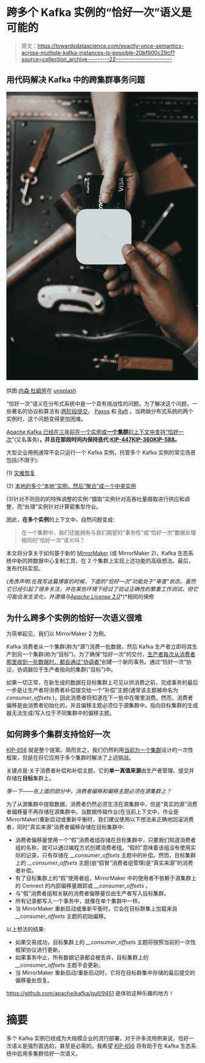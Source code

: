 # 跨多个 Kafka 实例的“恰好一次”语义是可能的

> 原文：<https://towardsdatascience.com/exactly-once-semantics-across-multiple-kafka-instances-is-possible-20bf900c29cf?source=collection_archive---------22----------------------->

## 用代码解决 Kafka 中的跨集群事务问题

![](img/7ce6a0f448f37e8aa3fde6c58a5573fb.png)

供图:[内森·杜姆劳](https://unsplash.com/@nate_dumlao)在 [unsplash](https://unsplash.com/)

“恰好一次”语义在分布式系统中是一个具有挑战性的问题。为了解决这个问题，一些著名的协议和算法有:[两阶段提交](https://en.wikipedia.org/wiki/Two-phase_commit_protocol)、 [Paxos](https://en.wikipedia.org/wiki/Paxos_(computer_science)) 和 [Raft](https://en.wikipedia.org/wiki/Raft_(algorithm)) 。当跨越分布式系统的两个实例时，这个问题变得更加困难。

[Apache Kafka 已经在三年前在一个实例或**一个集群**的上下文中支持“恰好一次](https://www.confluent.io/blog/exactly-once-semantics-are-possible-heres-how-apache-kafka-does-it/)”(又名事务)**，并且在那段时间内保持迭代:[KIP-447](https://cwiki.apache.org/confluence/display/KAFKA/KIP-447%3A+Producer+scalability+for+exactly+once+semantics)[KIP-360](https://cwiki.apache.org/confluence/pages/viewpage.action?pageId=89068820)[KIP-588](https://cwiki.apache.org/confluence/display/KAFKA/KIP-588%3A+Allow+producers+to+recover+gracefully+from+transaction+timeouts)。**

大型企业用例通常不会只运行一个 Kafka 实例，托管多个 Kafka 实例的常见场景包括(不限于):

(1) [灾难恢复](https://www.confluent.io/kafka-summit-lon19/disaster-recovery-with-mirrormaker-2-0/)

(2) [本地的多个“本地”实例，然后“聚合”成一个中央实例](https://engineering.linkedin.com/kafka/running-kafka-scale)

(3)针对不同目的的特殊调整的实例:“摄取”实例针对高吞吐量摄取进行供应和调整，而“处理”实例针对计算密集型作业。

因此，**在多个实例**的上下文中，自然问题变成:

> 在一个集群中，我们还能拥有与我们期望的“事务性”或“恰好一次”数据处理相同的“恰好一次”语义吗？

本文将分享关于如何基于新的 [MirrorMaker](https://github.com/apache/kafka/blob/trunk/connect/mirror/README.md) (或 MirrorMaker 2)，Kafka 生态系统中新的跨数据中心复制工具，在 2 个集群上实现上述功能的高级想法。最后，发布代码实现。

*(免责声明:在我写这篇博客的时候，下面的“恰好一次”功能处于“审查”状态。虽然它已经引起了很多关注，并在某些环境下经过了验证正确性的繁重工作测试，但它可能会发生变化，并遵循与*[*Apache License 2.0*](https://www.apache.org/licenses/LICENSE-2.0)*)*相同的保修

## 为什么跨多个实例的恰好一次语义很难

为简单起见，我们以 MirrorMaker 2 为例。

Kafka 消费者从一个集群(称为“源”)消费一批数据，然后 Kafka 生产者立即将其生产到另一个集群(称为“目标”)。为了确保“恰好一次”的交付，[生产者每次从消费者那里收到一批数据时，都会通过“协调者”](https://cwiki.apache.org/confluence/display/KAFKA/KIP-98+-+Exactly+Once+Delivery+and+Transactional+Messaging)创建一个新的事务。通过“恰好一次”协议，协调器位于生产者指向的集群(“目标”)中。

如果一切正常，在新生成的数据在目标集群上可见以供消费之前，完成事务的最后一步是让生产者将消费者补偿提交给一个“补偿”主题(通常该主题被命名为 *_consumer_offsets_* )，因此消费者将知道在下一批中在哪里消费。然而，消费者偏移是由消费者初始化的，并且偏移主题必须位于源集群中。指向目标集群的生成器无法生成/写入位于不同集群中的偏移主题。

## 如何跨多个集群支持恰好一次

[KIP-656](https://cwiki.apache.org/confluence/display/KAFKA/KIP-656%3A+MirrorMaker2+Exactly-once+Semantics) 就是整个提案。简而言之，我们仍然利用[当前为一个集群](https://cwiki.apache.org/confluence/display/KAFKA/KIP-98+-+Exactly+Once+Delivery+and+Transactional+Messaging)设计的一次性框架，但是在将它应用于多个集群时解决了上述挑战。

关键点是:关于消费者补偿和补偿主题，它的**单一真值来源**由生产者管理、提交并存储在**目标**集群上。

*等一下——在上面的部分中，消费者偏移和偏移主题必须在源集群上？*

为了从源集群中提取数据，消费者仍然必须生活在源集群中，但是“真实的源”消费者偏移量不再存储在源集群中。当数据传输作业(在当前上下文中，作业是 MirrorMaker)重新启动或重新平衡时，我们建议使用以下想法来正确地回滚消费者，同时“真实来源”消费者偏移存储在目标集群中:

*   消费者偏移量使用一个“假”消费者组存储在目标集群中，只要我们知道消费者组的名称，就可以通过编程方式创建消费者组。“假的”意味着该组没有使用实际的记录，只有存储在 *__consumer_offsets* 主题中的补偿。然而，目标集群上的 *__consumer_offsets* 主题(由“假冒”消费者组管理)是“真实来源”的消费者补偿。
*   有了目标集群上的“假”使用者组，MirrorMaker 中的使用者不依赖于源集群上的 Connect 的内部偏移量跟踪或 *__consumer_offsets* 。
*   与“假”消费者组相关联的消费者偏移量仅由生产者写入目标集群。
*   所有记录都写入一个事务中，就像在单个集群中一样。
*   当 MirrorMaker 重新启动或重新平衡时，它会在目标群集上加载来自 *__consumer_offsets* 主题的初始偏移。

以上想法的结果:

*   如果交易成功，目标集群上的 *__consumer_offsets* 主题将按照当前的一次性框架协议进行更新。
*   如果事务中止，所有数据记录都会被丢弃，目标集群上的 *__consumer_offsets* 主题不会更新。
*   当 MirrorMaker 重新启动/重新启动时，它将在目标群集中存储的最后提交的偏移量处恢复。

https://github.com/apache/kafka/pull/9451 是体验这种乐趣的地方！

# 摘要

多个 Kafka 实例已经成为大规模企业的流行部署，对于许多流用例来说，恰好一次语义是强烈首选的，甚至是必需的。我希望 [KIP-656](https://cwiki.apache.org/confluence/display/KAFKA/KIP-656%3A+MirrorMaker2+Exactly-once+Semantics) 将有助于在 Kafka 生态系统中启用多集群恰好一次语义。